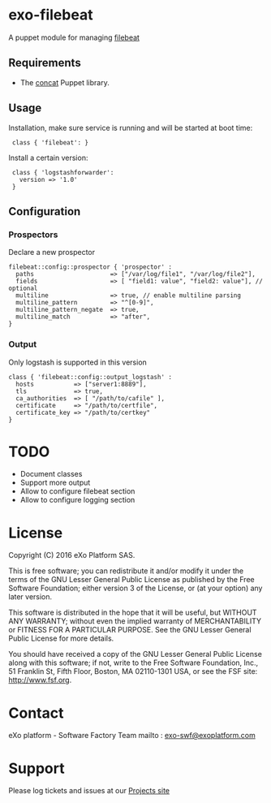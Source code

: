 # exo-filebeat

A puppet module for managing [filebeat](https://www.elastic.co/guide/en/beats/filebeat/current/index.html)

## Requirements

* The [concat](https://forge.puppetlabs.com/puppetlabs/concat) Puppet library.

## Usage

Installation, make sure service is running and will be started at boot time:

     class { 'filebeat': }

Install a certain version:

     class { 'logstashforwarder':
       version => '1.0'
     }

## Configuration

### Prospectors

Declare a new prospector 

    filebeat::config::prospector { 'prospector' :
      paths                     => ["/var/log/file1", "/var/log/file2"],
      fields                    => [ "field1: value", "field2: value"], // optional
      multiline                 => true, // enable multiline parsing
      multiline_pattern         => "^[0-9]",
      multiline_pattern_negate  => true,
      multiline_match           => "after",
    }

### Output

Only logstash is supported in this version

    class { 'filebeat::config::output_logstash' :
      hosts           => ["server1:8889"],
      tls             => true,
      ca_authorities  => [ "/path/to/cafile" ],
      certificate     => "/path/to/certfile",
      certificate_key => "/path/to/certkey"
    }

# TODO
* Document classes
* Support more output
* Allow to configure filebeat section
* Allow to configure logging section

# License

Copyright (C) 2016 eXo Platform SAS.

This is free software; you can redistribute it and/or modify it
under the terms of the GNU Lesser General Public License as
published by the Free Software Foundation; either version 3 of
the License, or (at your option) any later version.

This software is distributed in the hope that it will be useful,
but WITHOUT ANY WARRANTY; without even the implied warranty of
MERCHANTABILITY or FITNESS FOR A PARTICULAR PURPOSE. See the GNU
Lesser General Public License for more details.

You should have received a copy of the GNU Lesser General Public
License along with this software; if not, write to the Free
Software Foundation, Inc., 51 Franklin St, Fifth Floor, Boston, MA
02110-1301 USA, or see the FSF site: <http://www.fsf.org>.

# Contact

eXo platform - Software Factory Team 
mailto : <exo-swf@exoplatform.com>

# Support

Please log tickets and issues at our [Projects site](https://github.com/exo-puppet/exo-filebeat)
